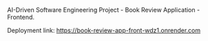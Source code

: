 AI-Driven Software Engineering Project - Book Review Application - Frontend.

Deployment link: https://book-review-app-front-wdz1.onrender.com